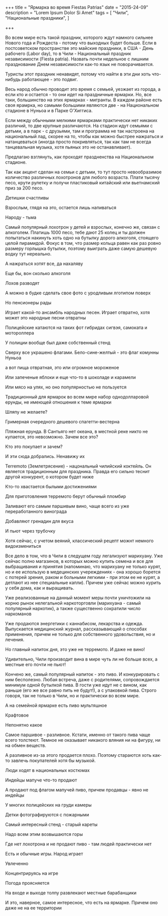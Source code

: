 +++
title = "Ярмарка во время Fiestas Patrias"
date = "2015-24-09"
description = "Lorem Ipsum Dolor Si Amet"
tags = [
    "Чили",
    "Национальные праздники",
]

+++

Во всем мире есть такой праздник, которого ждут намного сильнее Нового года и Рождеста - потому что выходных будет больше. Если в постсоветском пространстве это майские праздники, в США - День рабочего (Labor day),  то в Чили - Национальный праздник независимости (Fiesta patria). Назвать почти недельное с лишним празднование Днем независимости как-то язык не поворачивается.

Туристы этот праздник ненавидят, потому что найти в эти дни хоть что-нибудь работающее - это подвиг.

Весь народ обычно проводит это время с семьей, уезжает из города, а если кто и остается - то они идет на праздничные ярмарки. Но, все таки, большинство на этих ярмарках - мигранты. В каждом районе есть своя ярамрка, но самыми большими являются две - на Национальном стадионе в Нуньоа и в Парке О'Хиггиса.

Если между обычными мелкими ярмарками практически нет никаких различий, то две крупные различаются. На стадион идут семьями с детьми, а в парк - с друзьями, там и программа не так настроена на национальный лад, скорее на то, чтобы как можно быстрее нажраться и натанцеваться (иногда просто покривляться, так как там не всегда танцевальная музыка, хотя пьяных это не останавливает).

Предлагаю взглянуть, как проходят праздненства на Национальном стадионе.

Так как акцент сделан на семьи с детьми, то тут просто невообразимое количество различных лохотронов для любого возраста. Плати тысячу песо, крути рулетку и получи пластиковый китайский или вьетнамский приз за 200 песо.

Детишки счастливы

Взрослым, глядя на это, остается лишь напиваться

Народу - тьма

Самый популярный лохотрон у детей и взрослых, конечно же, связан с алкоголем. Платишь 1000 песо, тебе дают 25 колец и ты должен попытаться накинуть хоть одно на бутылку дорого алкоголя, стоящего целой пирамидой. Фокус в том, что размер кольца равен как раз ровно размеру горлышка бутылки, поэтому выиграть даже самую дешевую водку тут нереально.

А нажраться хотят все, да нахаляву

Еще бы, вон сколько алкоголя

Лохов разводят

А можно в будке сделать свое фото с уродливым лготипом поверх

Но пенсионеры рады

Играет какой-то ансамбль народных песен. Играет отвратно, хотя может это народные песни отвратны

Полицейские катаются на таких фот гибридах сигвэя, самоката и мотороллера

У полиции вообще был даже собственный стенд

Сверху все украшено флагами. Бело-сине-желтый - это флаг комунны Нуньоа

а вот пища отвратная, это или огромное мороженое

Или запеченые яблоки и еще что-то в шоколаде и карамели

Или мясо на улях, но оно популярностью не пользуется

Традиционный для ярмарок во всем мире набор однодолларовой ерунды, не имеющей отношения к теме ярмарки

Шляпу не желаете?

Гримерная очередного дешевого спагетти-вестерна

Пляжная ерунда. В Сантьяго нет океана, в местной реке никто не купается, это невозможно. Зачем все это?

Кто это покупает и зачем?

И эти сюда добрались. Ненавижу их

Terremoto (Землетрясение) - нацональный чилийский коктейль. Он является традиционным для праздника. Правда его сильно теснит другой конкурент, о котором будет ниже

Кто-то хвастается былыми достижениями

Для приготовления терремото берут обычный пломбир

Заливают его самым паршивым вино, чаще всего из уже переработанного винограда

Добавляют гренадин для вкуса

И пьют через трубочку

Хотя сейчас, с учетом веяний, классический рецепт можнт немного видоизмениться

Все дело в том, что в Чили в следущем году легализуют марихуану. Уже сейчас полно магазинов, в которых можно купить семена и все для выбращивания и принятия (напоминаю, что марихуану не только курят, но и ее использую в медецинских учереждениях - она хорошо борется с потерей зрения, раком и больными легкими - при этом ее не курят, а детлают из нее специальные капли). Причем уже сейчас можно курить у себя дома, как и выращивать.

Уже реализованные на данный момент меры почти уничтожили на корню рынок нелегальной наркоторговли (марихуана - самый популярный наркотик), а также существенно сократили число наркоманов

Уже продаются энергетики с каннабисом, лекарства и одежда. Выпускается медицинский журнал, рассказывающий о способах применения, причем не только для собственного удовольствия, но и лечения.

Но главный напиток дня, это уже не терремото. И даже не вино!

Удивительно, Чили производит вина в мире чуть ли не больше всех, а местные его почти не пьют!

Кончено же, самый популярный напиток - это пиво. И конкурировать с ним бесполезно. Любая встреча, даже с родителями, сопровождается минимум одной бутылкой пива. В гости уже идут не с вином, как раньше (его же все равно пить не будут!), а с упаковкой пива. Строго говоря, так не только в Чили, но и практически во всем мире.

А на семейной ярмарке есть пиво мультяшное

Крафтовое

Непонятно какое

Самое паршивое - разливное. Кстати, именно от такого пива чаще всего толстеют. Темное не оказывает никакого вляния ни на фигуру, ни на обмен веществ.

А разливное из-за этого продается плохо. Поэтому стараются хоть как-то завлечь покупателей хотя бы музыкой.

Люди ходят в национальных костюмах

Индейцы мапуче что-то продают

А продают под флагом мапучей пиво, причем продавцы - явно не индейцы

У многих полицейских на груди камеры

Детки фотографируются с пожарными

Самый интересный стенд - старый кареты

Надо всем этим возвышаются горы

Где нет лохотрона и не продают пиво - там людей практически нет

Есть и обычные игры. Народ играет

Увлеченно

Концентрируясь на игре

Погода проясняется

На входе и выходе толпу развлекают местные барабанщики

И это, наверное, самое интересное, что есть на ярмарке. Причем оно даже не на ее территории

